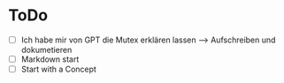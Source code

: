 # ToDo

- [ ] Ich habe mir von GPT die Mutex erklären lassen --> Aufschreiben und dokumetieren 
- [ ] Markdown start 
- [ ] Start with a Concept 

